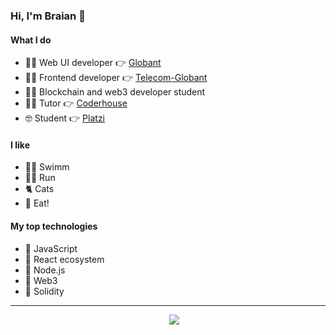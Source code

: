 ### Hi, I'm Braian 👋

#### What I do

- 👨‍💻 Web UI developer 👉 [Globant](https://www.globant.com/es)
- 👨‍💻 Frontend developer 👉 [Telecom-Globant](https://www.personal.com.ar/)
- 👨‍💻 Blockchain and web3 developer student
- 👨‍🏫 Tutor 👉 [Coderhouse](https://www.coderhouse.com/)
- 🤓 Student 👉 [Platzi](https://platzi.com/p/braianvaylet/)

#### I like
- 🏊‍♂️ Swimm
- 🏃‍♂️ Run
- 🐈 Cats
- 🍕 Eat!

#### My top technologies

- 💛 JavaScript
- 💙 React ecosystem
- 💚 Node.js
- 🧡 Web3
- 🖤 Solidity

---

<p align='center'>
&nbsp;&nbsp;&nbsp;&nbsp;
  <a href="https://www.linkedin.com/in/braianvaylet/"><img src="https://img.shields.io/badge/linkedin-%230077B5.svg?&style=for-the-badge&logo=linkedin&logoColor=white" /></a>
</p>







